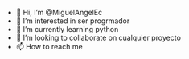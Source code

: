 - 👋 Hi, I’m @MiguelAngelEc
- 👀 I’m interested in ser progrmador
- 🌱 I’m currently learning python
- 💞️ I’m looking to collaborate on cualquier proyecto 
- 📫 How to reach me 

<!---
MiguelAngelEc/MiguelAngelEc is a ✨ special ✨ repository because its `README.md` (this file) appears on your GitHub profile.
You can click the Preview link to take a look at your changes.
--->
